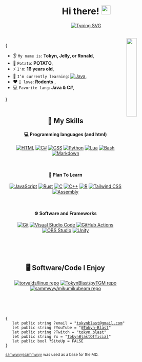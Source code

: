 <!--https://github-readme-stats.vercel.app/api?username=TokynBlast&show_icons=true&theme=dracula-->
<h1 align="center">Hi there! <img src="https://media.giphy.com/media/hvRJCLFzcasrR4ia7z/giphy.gif" width="28"></h1>
<p align='center'>
<a href="https://git.io/typing-svg"><img src="https://readme-typing-svg.demolab.com?font=Fira+Code&duration=2500&pause=300&color=00D13B&center=true&random=true&width=750&height=80&lines=I+love+C%23+%E2%99%A5%EF%B8%8F;Open+Source+Is+The+Best;Python+Is+Awesome;Professionalism+Can+Be+Fun!;Programming+Is+Super+Cool;Lua+Is+Interesting!;POTATOOOOOO+%F0%9F%A5%94;Unity+Is+Easy;HTML+Should+Be+A+Language!;RUSTY+CRAB+PIZZA;Markdown+Is+Awesome;Website+Go+brrrrrrrrrr;Programming+Is+Easy!;Markdown+Is+Incredible!;JOIN+THE+POTATO+NET+%F0%9F%A5%94;HTML+Is...+Interesting%3F" alt="Typing SVG" /></a>
</p>

<br>
<img align='right' src='images/NUXtocat.gif' width='25%'>

{  

* 👂 `My name is`: **Tokyn, Jelly, or Ronald**,
* 🥔 `Potato`: **POTATO**,
* ⚡ `I'm`: **16 years old**,
* 🌱 `I’m currently learning`: <a href="#"><img alt="Java" src="https://custom-icon-badges.demolab.com/badge/Java-007396.svg?logo=java&logoColor=white"></a>,
* ❤️ `I love`: **Rodents**  ,
* 💻 `Favorite lang`: **Java & C#**,

}
<br><br>
<h2 align="center">🌱 My Skills</h2>

<h4 align="center">💻 Programming languages (and html)</h4>

<p align="center">
<a href="https://github.com/search?q=user%3ATokynBlast+language%3AHTML+&type=repositories"><img alt="HTML" src="https://img.shields.io/badge/HTML-E34F26.svg?logo=html5&logoColor=white"></a>
<a href="#"><img alt="C#" src="https://custom-icon-badges.demolab.com/badge/C%23-68217A.svg?logo=cs2&logoColor=white"></a>
<a href="https://github.com/search?q=user%3ATokynBlast+language%3Acss&type=code"><img alt="CSS" src="https://img.shields.io/badge/CSS-1572B6.svg?logo=css3&logoColor=white"></a>
<a href="https://github.com/search?q=user%3ATokynBlast+language%3Apython&type=code"><img alt="Python" src="https://img.shields.io/badge/Python-3776AB.svg?logo=python&logoColor=white"></a>
<a href="#"><img alt="Lua" src="https://img.shields.io/badge/Lua-2C2D72?logo=lua&logoColor=white"></a>
<a href="#"><img alt="Bash" src="https://img.shields.io/badge/Bash-121011.svg?logo=gnu-bash&logoColor=white"></a>
<a href="https://github.com/search?q=user%3ATokynBlast+language%3Amarkdown&type=code"><img alt="Markdown" src="https://img.shields.io/badge/Markdown-000000.svg?logo=markdown&logoColor=white"></a>
</p>
<br>

<h4 align="center">🏫 Plan To Learn</h4>
<p align="center">
<a href="https://github.com/search?q=user%3ATokynBlast+language%3AJavaScript+&type=repositories"><img alt="JavaScript" src="https://img.shields.io/badge/JavaScript-F7DF1E.svg?logo=javascript&logoColor=black"></a>
<a href="#"><img alt="Rust" src="https://img.shields.io/badge/-Rust-D65A41?style=flat&logo=rust"></a>
<a href="#"><img alt="C" src="https://shields.io/badge/-C-00599C?style=flat&logo=C"></a>
<a href="#"><img alt="C++" src="https://img.shields.io/badge/-C++-00599C?logo=cplusplus&logoColor=white"></a>
<a href="#"><img alt="R" src="https://shields.io/badge/-R-276DC3?style=flat&logo=R"></a>
<a href="#"><img alt="Tailwind CSS" src="https://img.shields.io/badge/Tailwind_CSS-38B2AC.svg?logo=tailwind-css&logoColor=white"></a>
<a href="#"><img alt="Assembly" src="https://img.shields.io/badge/-Assembly-000000?style=flat&logo=assemblyscript"></a>
</p>
<br>

<h4 align="center">⚙ Software and Frameworks</h4>

<p align="center">
<a href="#"><img alt="Git" src="https://img.shields.io/badge/Git-F05033.svg?logo=git&logoColor=white"></a>
<a href="#"><img alt="Visual Studio Code" src="https://img.shields.io/badge/Visual%20Studio%20Code-0078d7.svg?logo=visual-studio-code&logoColor=white"></a>
<a href="#"><img alt="GitHub Actions" src="https://img.shields.io/badge/GitHub%20Actions-2671E5.svg?logo=github%20actions&logoColor=white"></a>
<a href="#"><img alt="OBS Studio" src="https://img.shields.io/badge/-OBS-302E31?logo=obs-studio&logoColor=white"></a>
<a href="#"><img alt="Unity" src="https://img.shields.io/badge/Unity-000000.svg?logo=unity&logoColor=white"></a>
</p>
<br><br><br>
<h2 align="center">🖥️ Software/Code I Enjoy</h2>

<p align="center">
<a href="https://github.com/torvalds/linux"><img alt="torvalds/linux repo" src="https://img.shields.io/badge/torvalds-linux-000000"></a>
<a href="https://github.com/TokynBlast/pyTGM"><img alt="TokynBlast/pyTGM repo" src="https://img.shields.io/badge/TokynBlast-pyTGM-3776AB"></a>
<a href="https://github.com/sammwyy/mikumikubeam"><img alt="sammwyy/mikumikubeam repo" src="https://img.shields.io/badge/sammwyy-MikuMikuBeam-00BFFF"></a>
</p>

<br><br><br>

<pre><code>{
   let public string ?email = "<a href='mailto:tokynblast@gmail.com'>tokynblast@gmail.com</a>"  
   let public string ?YouTube = "<a href='https://youtube.com/@Tokyn-Blast'>@Tokyn-Blast</a>"  
   let public string ?Twitch = "<a href='http://twitch.com/tokyn_blast'>tokyn_blast</a>"
   let public string ?x = "<a href='http://x.com/user/TokynBlastOfficial'>TokynBlastOfficial</a>"
   let public bool ?SiteUp = FALSE
}</code></pre>

<sub>[samwwyy/sammwyy](https://github.com/sammwyy/sammwyy) was used as a base for the MD.</sub>

<!--HEYYYY!!
So glad you came to look at the source code!!
This is slowly becoming my own :)
Really, go check out the sammwyy/sammwyy README.md: https://github.com/sammwyy/sammwyy
I put a LOT of time into this, and they know a LOT more languages and code than I do...
This thing was TERRIBLE untill I discovered you could use HTML in MD.-->

<!--This thing takes a LOT of insporation from other READMEs! I'm proud of it!
Also, Programming can be made easy... IF TAUGHT RIGHT!!
I beleive, HTML should be taught first, to get the future programmer used to how
abstract code can be! Then, they learn something NOT objective, otherwise they
will likely come to the same turn-off most people do when learning a non-objective language.
Learning non-objective, then objective is usually easier!

One problem with that... HTML is human-readable, so is an objective language...
Non-objective languages aren't human readable...-->
